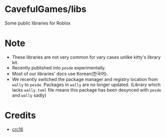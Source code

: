 # CavefulGames/libs
Some public libraries for Roblox

# Note
- These libraries are not very common for vary cases unlike kitty's library kit.
- Recently published into `pesde` experimentally.
- Most of our libraries' docs use Korean(한국어).
- We recently switched the package manager and registry location from `wally` to `pesde`. Packages in `wally` are no longer updated. (Library which lacks `wally.toml` file means this package has been desynced with `pesde` and `wally` sadly)

# Credits
- [crc16](https://github.com/battlemesh/battlemesh-packages/blob/master/packages/wbm-testbed/files/usr/lib/lua/crc16.lua)
